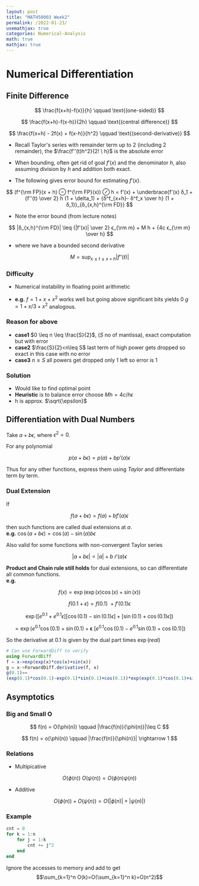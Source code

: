 ```yaml
---
layout: post
title: "MATH50003 Week2"
permalink: /2022-01-23/
usemathjax: true
categories: Numerical-Analysis
math: true
mathjax: true
---
```


# **Numerical Differentiation** 

## **Finite Difference**   

  $$
  \frac{f(x+h)-f(x)}{h} \qquad \text{(one-sided)}
  $$  

  $$
  \frac{f(x+h)-f(x-h)}{2h} \qquad \text{(central difference)}
  $$   
  
  $$
  \frac{f(x+h) - 2f(x) + f(x-h)}{h^2} \qquad \text{(second-derivative)}
  $$   

- Recall Taylor's series with remainder term up to 2 (including 2 remainder), 
the $\frac{f''(t)h^2}{2! \ h}$ is the absolute error

- When bounding, often get rid of goal $f'(x)$ and the denominator $h$, also assuming division by $h$ and addition both exact.  

- The following gives error bound for estimating $f'(x)$.  

$$
(f^{\rm FP}(x + h) ⊖ f^{\rm FP}(x)) ⊘ h = f'(x) + \underbrace{f'(x) δ_1 + {f''(t) \over 2} h (1 + \delta_1) + {δ^f_{x+h}- δ^f_x \over h} (1 + δ_1)}_{δ_{x,h}^{\rm FD}}
$$  

- Note the error bound (from lecture notes)   

$$
|δ_{x,h}^{\rm FD}| \leq {|f'(x)| \over 2} ϵ_{\rm m} + M h +  {4c ϵ_{\rm m} \over h}
$$  

- where we have a bounded second derivative   

$$
M =\sup_{x \leq t \leq x+h} |f''(t)|
$$   
    


### **Difficulty**
- Numerical instability in floating point arithmetic  

- **e.g.** $f=1+x+x^2$ works well but going above significant bits yields $0$
$g=1+x/3+x^2$ analogous.
### **Reason for above** 
- **case1** $0 \leq n \leq \frac{S}{2}$, ($S$ no of mantissa), exact computation but with error
- **case2** $\frac{S}{2}<n\leq S$  last term of high power gets dropped so exact in this case with no error
- **case3** $n \geq S$ all powers get dropped only 1 left so error is 1

### **Solution**

- Would like to find optimal point  
- **Heuristic** is to balance error choose $Mh =4c/h \epsilon$
- h is approx. $\sqrt{\epsilon}$

## **Differentiation with Dual Numbers**
Take $a+b\epsilon$, where $\epsilon ^2=0$.  

For any polynomial  

$$
p(a+b\epsilon)=p(a)+bp'(a)\epsilon
$$  


Thus for any other functions, express them using *Taylor* and differentiate term by term.

### **Dual Extension**  

If   

$$
f(a+b\epsilon)=f(a)+bf'(a)\epsilon
$$    

then such functions are called dual extensions at $a$.  
**e.g.** $\cos(a+b\epsilon)=\cos(a)-\sin(a)b\epsilon$  

Also valid for some functions with non-convergent Taylor series  

$$
|a+b\epsilon|=|a|+b \  r'(a) \epsilon
$$  

**Product and Chain rule still holds** for dual extensions, so can differentiate all common functions.  
**e.g.**  

$$
f(x) = \exp(\exp(x)\cos(x)+\sin(x))
$$  

$$
f(0.1+\epsilon) = f(0.1) \ + f'(0.1)\epsilon 
$$   

$$
\exp([e^{0.1}+e^{0.1}\epsilon][\cos(0.1)-\sin(0.1)\epsilon]+[\sin(0.1)+\cos(0.1)\epsilon]) 
$$   

$$
= \exp(e^{0.1} \cos(0.1) +\sin(0.1) + \mathbf{\epsilon} \ [e^{0.1}\cos(0.1)-e^{0.1}\sin(0.1)+\cos(0.1)])
$$   

So the derivative at $0.1$ is given by the dual part times $\exp(real)$  

```julia
# Can use ForwardDiff to verify
using ForwardDiff
f = x->exp(exp(x)*cos(x)+sin(x))
g = x->ForwardDiff.derivative(f, x)
g(0.1)==
(exp(0.1)*cos(0.1)-exp(0.1)*sin(0.1)+cos(0.1))*exp(exp(0.1)*cos(0.1)+sin(0.1))
```

## **Asymptotics**

### **Big and Small O**  

$$
f(n) = O(\phi(n)) \qquad |\frac{f(n)}{\phi(n)}|\leq C
$$  
  
$$
f(n) = o(\phi(n)) \qquad |\frac{f(n)}{\phi(n)}| \rightarrow 1
$$  

### **Relations**
- Multipicative  

$$
O(\phi(n)) \ O(\psi(n)) = O(\phi(n)\psi(n))  $$  

- Additive
  
$$
O(\phi(n)) + O(\psi(n)) = O(|\phi(n)| + |\psi(n)|)
$$  

### **Example**
```julia
cnt = 0
for k = 1:n
    for j = 1:k
        cnt += j^2
    end
end
```
Ignore the accesses to memory and add to get
$$\sum_{k=1}^n O(k)=O(\sum_{k=1}^n k)=O(n^2)$$

